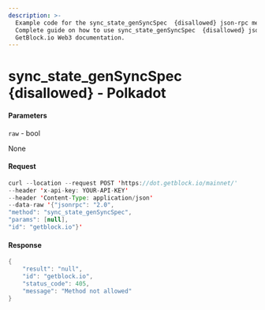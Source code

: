 ```yaml
---
description: >-
  Example code for the sync_state_genSyncSpec  {disallowed} json-rpc method.
  Сomplete guide on how to use sync_state_genSyncSpec  {disallowed} json-rpc in
  GetBlock.io Web3 documentation.
---
```


# sync\_state\_genSyncSpec {disallowed} - Polkadot

#### Parameters

`raw` - bool

None

#### Request

```java
curl --location --request POST 'https://dot.getblock.io/mainnet/' 
--header 'x-api-key: YOUR-API-KEY' 
--header 'Content-Type: application/json' 
--data-raw '{"jsonrpc": "2.0",
"method": "sync_state_genSyncSpec",
"params": [null],
"id": "getblock.io"}'
```

#### Response

```java
{
    "result": "null",
    "id": "getblock.io",
    "status_code": 405,
    "message": "Method not allowed"
}
```
